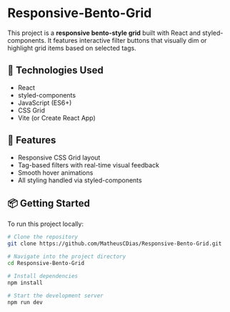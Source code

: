 # Responsive-Bento-Grid

This project is a **responsive bento-style grid** built with React and styled-components. It features interactive filter buttons that visually dim or highlight grid items based on selected tags.

## 🚀 Technologies Used

- React
- styled-components
- JavaScript (ES6+)
- CSS Grid
- Vite (or Create React App)

## 🎯 Features

- Responsive CSS Grid layout
- Tag-based filters with real-time visual feedback
- Smooth hover animations
- All styling handled via styled-components

## 📦 Getting Started

To run this project locally:

```bash
# Clone the repository
git clone https://github.com/MatheusCDias/Responsive-Bento-Grid.git

# Navigate into the project directory
cd Responsive-Bento-Grid

# Install dependencies
npm install

# Start the development server
npm run dev
